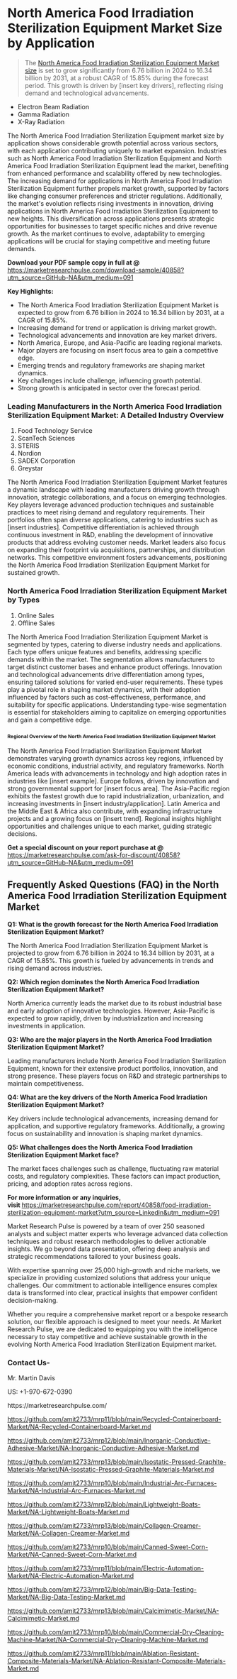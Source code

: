 <h1>North America Food Irradiation Sterilization Equipment Market&nbsp;Size by Application</h1><blockquote><p>The <a href="https://marketresearchpulse.com/download-sample/40858?utm_source=GitHub-NA&amp;utm_medium=091">North America Food Irradiation Sterilization Equipment Market size</a> is set to grow significantly from 6.76 billion in 2024 to 16.34 billion by 2031, at a robust CAGR of 15.85% during the forecast period. This growth is driven by [insert key drivers], reflecting rising demand and technological advancements.</p></blockquote><ul><li>Electron Beam Radiation<li> Gamma Radiation<li> X-Ray Radiation</li></ul><p>The North America Food Irradiation Sterilization Equipment market size by application shows considerable growth potential across various sectors, with each application contributing uniquely to market expansion. Industries such as North America Food Irradiation Sterilization Equipment and North America Food Irradiation Sterilization Equipment lead the market, benefiting from enhanced performance and scalability offered by new technologies. The increasing demand for applications in North America Food Irradiation Sterilization Equipment further propels market growth, supported by factors like changing consumer preferences and stricter regulations. Additionally, the market's evolution reflects rising investments in innovation, driving applications in North America Food Irradiation Sterilization Equipment to new heights. This diversification across applications presents strategic opportunities for businesses to target specific niches and drive revenue growth. As the market continues to evolve, adaptability to emerging applications will be crucial for staying competitive and meeting future demands.</p><p><strong>Download your PDF sample copy in full at @ </strong><a href="https://marketresearchpulse.com/download-sample/40858?utm_source=GitHub-NA&amp;utm_medium=091">https://marketresearchpulse.com/download-sample/40858?utm_source=GitHub-NA&amp;utm_medium=091</a></p><p><strong>Key Highlights: </strong></p><ul><li>The North America Food Irradiation Sterilization Equipment Market is expected to grow from 6.76 billion in 2024 to 16.34 billion by 2031, at a CAGR of 15.85%.</li><li>Increasing demand for trend or application is driving market growth.</li><li>Technological advancements and innovation are key market drivers.</li><li>North America, Europe, and Asia-Pacific are leading regional markets.</li><li>Major players are focusing on insert focus area to gain a competitive edge.</li><li>Emerging trends and regulatory frameworks are shaping market dynamics.</li><li>Key challenges include challenge, influencing growth potential.</li><li>Strong growth is anticipated in sector over the forecast period.</li></ul><h3>Leading Manufacturers in the North America Food Irradiation Sterilization Equipment Market: A Detailed Industry Overview</h3><ol><li>Food Technology Service</li><li>ScanTech Sciences</li><li>STERIS</li><li>Nordion</li><li>SADEX Corporation</li><li>Greystar</li></ol><div class="flex max-w-full flex-col flex-grow"><div class="min-h-8 text-message flex w-full flex-col items-end gap-2 whitespace-normal break-words [.text-message+&amp;]:mt-5" dir="auto" data-message-author-role="assistant" data-message-id="fd8432e4-4910-450d-b182-61b7bfb0a01f" data-message-model-slug="gpt-4o"><div class="flex w-full flex-col gap-1 empty:hidden first:pt-[3px]"><div class="markdown prose w-full break-words dark:prose-invert light"><p>The North America Food Irradiation Sterilization Equipment Market features a dynamic landscape with leading manufacturers driving growth through innovation, strategic collaborations, and a focus on emerging technologies. Key players leverage advanced production techniques and sustainable practices to meet rising demand and regulatory requirements. Their portfolios often span diverse applications, catering to industries such as [insert industries]. Competitive differentiation is achieved through continuous investment in R&amp;D, enabling the development of innovative products that address evolving customer needs. Market leaders also focus on expanding their footprint via acquisitions, partnerships, and distribution networks. This competitive environment fosters advancements, positioning the North America Food Irradiation Sterilization Equipment Market for sustained growth.</p></div></div></div></div><h3>North America Food Irradiation Sterilization Equipment Market by Types</h3><ol><li>Online Sales<li> Offline Sales</li></ol><div class="flex max-w-full flex-col flex-grow"><div class="min-h-8 text-message flex w-full flex-col items-end gap-2 whitespace-normal break-words [.text-message+&amp;]:mt-5" dir="auto" data-message-author-role="assistant" data-message-id="084470be-0bb7-4664-bddf-5156b4f41249" data-message-model-slug="gpt-4o-mini"><div class="flex w-full flex-col gap-1 empty:hidden first:pt-[3px]"><div class="markdown prose w-full break-words dark:prose-invert light"><p>The North America Food Irradiation Sterilization Equipment Market is segmented by types, catering to diverse industry needs and applications. Each type offers unique features and benefits, addressing specific demands within the market. The segmentation allows manufacturers to target distinct customer bases and enhance product offerings. Innovation and technological advancements drive differentiation among types, ensuring tailored solutions for varied end-user requirements. These types play a pivotal role in shaping market dynamics, with their adoption influenced by factors such as cost-effectiveness, performance, and suitability for specific applications. Understanding type-wise segmentation is essential for stakeholders aiming to capitalize on emerging opportunities and gain a competitive edge.</p></div></div></div></div><h3><span style="font-size: 11px;">Regional Overview of the North America Food Irradiation Sterilization Equipment Market</span></h3><div class="flex max-w-full flex-col flex-grow"><div class="min-h-8 text-message flex w-full flex-col items-end gap-2 whitespace-normal break-words [.text-message+&amp;]:mt-5" dir="auto" data-message-author-role="assistant" data-message-id="e9038762-ce64-4e30-91c9-9bd413514231" data-message-model-slug="gpt-4o-mini"><div class="flex w-full flex-col gap-1 empty:hidden first:pt-[3px]"><div class="markdown prose w-full break-words dark:prose-invert light"><p>The North America Food Irradiation Sterilization Equipment Market demonstrates varying growth dynamics across key regions, influenced by economic conditions, industrial activity, and regulatory frameworks. North America leads with advancements in technology and high adoption rates in industries like [insert example]. Europe follows, driven by innovation and strong governmental support for [insert focus area]. The Asia-Pacific region exhibits the fastest growth due to rapid industrialization, urbanization, and increasing investments in [insert industry/application]. Latin America and the Middle East &amp; Africa also contribute, with expanding infrastructure projects and a growing focus on [insert trend]. Regional insights highlight opportunities and challenges unique to each market, guiding strategic decisions.</p></div></div></div></div><p><strong>Get a special discount on your report purchase at @ </strong><a href="https://marketresearchpulse.com/ask-for-discount/40858?utm_source=GitHub-NA&amp;utm_medium=091">https://marketresearchpulse.com/ask-for-discount/40858?utm_source=GitHub-NA&amp;utm_medium=091</a></p><h2>Frequently Asked Questions (FAQ) in the North America Food Irradiation Sterilization Equipment Market</h2><p><strong>Q1: What is the growth forecast for the North America Food Irradiation Sterilization Equipment Market?</strong></p><p>The North America Food Irradiation Sterilization Equipment Market is projected to grow from 6.76 billion in 2024 to 16.34 billion by 2031, at a CAGR of 15.85%. This growth is fueled by advancements in trends and rising demand across industries.</p><p><strong>Q2: Which region dominates the North America Food Irradiation Sterilization Equipment Market?</strong></p><p>North America currently leads the market due to its robust industrial base and early adoption of innovative technologies. However, Asia-Pacific is expected to grow rapidly, driven by industrialization and increasing investments in application.</p><p><strong>Q3: Who are the major players in the North America Food Irradiation Sterilization Equipment Market?</strong></p><p>Leading manufacturers include North America Food Irradiation Sterilization Equipment, known for their extensive product portfolios, innovation, and strong presence. These players focus on R&amp;D and strategic partnerships to maintain competitiveness.</p><p><strong>Q4: What are the key drivers of the North America Food Irradiation Sterilization Equipment Market?</strong></p><p>Key drivers include technological advancements, increasing demand for application, and supportive regulatory frameworks. Additionally, a growing focus on sustainability and innovation is shaping market dynamics.</p><p><strong>Q5: What challenges does the North America Food Irradiation Sterilization Equipment Market face?</strong></p><p>The market faces challenges such as challenge, fluctuating raw material costs, and regulatory complexities. These factors can impact production, pricing, and adoption rates across regions.</p><p><strong>For more information or any inquiries, visit&nbsp;</strong><a href="https://marketresearchpulse.com/report/40858/food-irradiation-sterilization-equipment-market?utm_source=Linkedin&utm_medium=091">https://marketresearchpulse.com/report/40858/food-irradiation-sterilization-equipment-market?utm_source=Linkedin&utm_medium=091</a></p><p>Market Research Pulse is powered by a team of over 250 seasoned analysts and subject matter experts who leverage advanced data collection techniques and robust research methodologies to deliver actionable insights. We go beyond data presentation, offering deep analysis and strategic recommendations tailored to your business goals.</p><p>With expertise spanning over 25,000 high-growth and niche markets, we specialize in providing customized solutions that address your unique challenges. Our commitment to actionable intelligence ensures complex data is transformed into clear, practical insights that empower confident decision-making.</p><p>Whether you require a comprehensive market report or a bespoke research solution, our flexible approach is designed to meet your needs. At Market Research Pulse, we are dedicated to equipping you with the intelligence necessary to stay competitive and achieve sustainable growth in the evolving North America Food Irradiation Sterilization Equipment market.</p><h3><strong>Contact Us-</strong></h3><p>Mr. Martin Davis</p><p>US: +1-970-672-0390</p><p>https://marketresearchpulse.com/</p><p><a href="https://github.com/amit2733/mrp11/blob/main/Recycled-Containerboard-Market/NA-Recycled-Containerboard-Market.md">https://github.com/amit2733/mrp11/blob/main/Recycled-Containerboard-Market/NA-Recycled-Containerboard-Market.md</a></p><p><a href="https://github.com/amit2733/mrp12/blob/main/Inorganic-Conductive-Adhesive-Market/NA-Inorganic-Conductive-Adhesive-Market.md">https://github.com/amit2733/mrp12/blob/main/Inorganic-Conductive-Adhesive-Market/NA-Inorganic-Conductive-Adhesive-Market.md</a></p><p><a href="https://github.com/amit2733/mrp13/blob/main/Isostatic-Pressed-Graphite-Materials-Market/NA-Isostatic-Pressed-Graphite-Materials-Market.md">https://github.com/amit2733/mrp13/blob/main/Isostatic-Pressed-Graphite-Materials-Market/NA-Isostatic-Pressed-Graphite-Materials-Market.md</a></p><p><a href="https://github.com/amit2733/mrp10/blob/main/Industrial-Arc-Furnaces-Market/NA-Industrial-Arc-Furnaces-Market.md">https://github.com/amit2733/mrp10/blob/main/Industrial-Arc-Furnaces-Market/NA-Industrial-Arc-Furnaces-Market.md</a></p><p><a href="https://github.com/amit2733/mrp12/blob/main/Lightweight-Boats-Market/NA-Lightweight-Boats-Market.md">https://github.com/amit2733/mrp12/blob/main/Lightweight-Boats-Market/NA-Lightweight-Boats-Market.md</a></p><p><a href="https://github.com/amit2733/mrp13/blob/main/Collagen-Creamer-Market/NA-Collagen-Creamer-Market.md">https://github.com/amit2733/mrp13/blob/main/Collagen-Creamer-Market/NA-Collagen-Creamer-Market.md</a></p><p><a href="https://github.com/amit2733/mrp10/blob/main/Canned-Sweet-Corn-Market/NA-Canned-Sweet-Corn-Market.md">https://github.com/amit2733/mrp10/blob/main/Canned-Sweet-Corn-Market/NA-Canned-Sweet-Corn-Market.md</a></p><p><a href="https://github.com/amit2733/mrp11/blob/main/Electric-Automation-Market/NA-Electric-Automation-Market.md">https://github.com/amit2733/mrp11/blob/main/Electric-Automation-Market/NA-Electric-Automation-Market.md</a></p><p><a href="https://github.com/amit2733/mrp12/blob/main/Big-Data-Testing-Market/NA-Big-Data-Testing-Market.md">https://github.com/amit2733/mrp12/blob/main/Big-Data-Testing-Market/NA-Big-Data-Testing-Market.md</a></p><p><a href="https://github.com/amit2733/mrp13/blob/main/Calcimimetic-Market/NA-Calcimimetic-Market.md">https://github.com/amit2733/mrp13/blob/main/Calcimimetic-Market/NA-Calcimimetic-Market.md</a></p><p><a href="https://github.com/amit2733/mrp10/blob/main/Commercial-Dry-Cleaning-Machine-Market/NA-Commercial-Dry-Cleaning-Machine-Market.md">https://github.com/amit2733/mrp10/blob/main/Commercial-Dry-Cleaning-Machine-Market/NA-Commercial-Dry-Cleaning-Machine-Market.md</a></p><p><a href="https://github.com/amit2733/mrp11/blob/main/Ablation-Resistant-Composite-Materials-Market/NA-Ablation-Resistant-Composite-Materials-Market.md">https://github.com/amit2733/mrp11/blob/main/Ablation-Resistant-Composite-Materials-Market/NA-Ablation-Resistant-Composite-Materials-Market.md</a></p>
